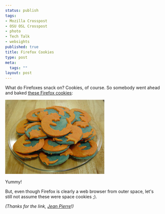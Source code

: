 ```yaml
--- 
status: publish
tags: 
- Mozilla Crosspost
- OSU OSL Crosspost
- photo
- Tech Talk
- websights
published: true
title: Firefox Cookies
type: post
meta: 
  tags: ""
layout: post
---
```

What do Firefoxes snack on? Cookies, of course. So somebody went ahead and baked <a href="http://m3.entitea.com/piles/?s=ffcookie">these Firefox cookies</a>:

<img src='/media/wp/2007/10/firefox-cookies.jpg' alt='Firefox Cookies' />

Yummy!

But, even though Firefox is clearly a web browser from outer space, let's still not assume these were space cookies ;).

<em>(Thanks for the link, <a href="http://blog.jeanpierre.de">Jean Pierre</a>!)</em>
